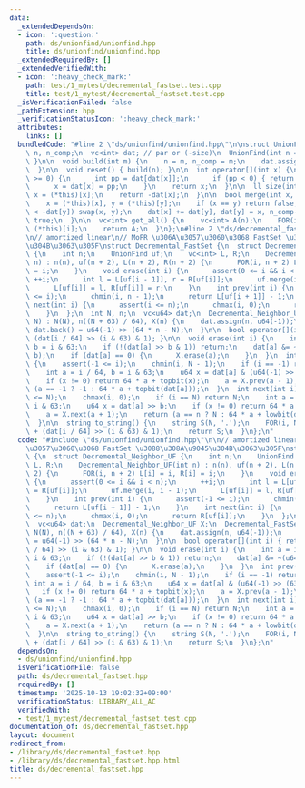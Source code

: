 ```yaml
---
data:
  _extendedDependsOn:
  - icon: ':question:'
    path: ds/unionfind/unionfind.hpp
    title: ds/unionfind/unionfind.hpp
  _extendedRequiredBy: []
  _extendedVerifiedWith:
  - icon: ':heavy_check_mark:'
    path: test/1_mytest/decremental_fastset.test.cpp
    title: test/1_mytest/decremental_fastset.test.cpp
  _isVerificationFailed: false
  _pathExtension: hpp
  _verificationStatusIcon: ':heavy_check_mark:'
  attributes:
    links: []
  bundledCode: "#line 2 \"ds/unionfind/unionfind.hpp\"\n\nstruct UnionFind {\n  int\
    \ n, n_comp;\n  vc<int> dat; // par or (-size)\n  UnionFind(int n = 0) { build(n);\
    \ }\n\n  void build(int m) {\n    n = m, n_comp = m;\n    dat.assign(n, -1);\n\
    \  }\n\n  void reset() { build(n); }\n\n  int operator[](int x) {\n    while (dat[x]\
    \ >= 0) {\n      int pp = dat[dat[x]];\n      if (pp < 0) { return dat[x]; }\n\
    \      x = dat[x] = pp;\n    }\n    return x;\n  }\n\n  ll size(int x) {\n   \
    \ x = (*this)[x];\n    return -dat[x];\n  }\n\n  bool merge(int x, int y) {\n\
    \    x = (*this)[x], y = (*this)[y];\n    if (x == y) return false;\n    if (-dat[x]\
    \ < -dat[y]) swap(x, y);\n    dat[x] += dat[y], dat[y] = x, n_comp--;\n    return\
    \ true;\n  }\n\n  vc<int> get_all() {\n    vc<int> A(n);\n    FOR(i, n) A[i] =\
    \ (*this)[i];\n    return A;\n  }\n};\n#line 2 \"ds/decremental_fastset.hpp\"\n\
    \n// amortized linear\n// MoFR \u306A\u3057\u3060\u3068 FastSet \u3088\u308A\u9045\
    \u304B\u3063\u305F\nstruct Decremental_FastSet {\n  struct Decremental_Neighbor_UF\
    \ {\n    int n;\n    UnionFind uf;\n    vc<int> L, R;\n    Decremental_Neighbor_UF(int\
    \ n) : n(n), uf(n + 2), L(n + 2), R(n + 2) {\n      FOR(i, n + 2) L[i] = i, R[i]\
    \ = i;\n    }\n    void erase(int i) {\n      assert(0 <= i && i < n);\n     \
    \ ++i;\n      int l = L[uf[i - 1]], r = R[uf[i]];\n      uf.merge(i, i - 1);\n\
    \      L[uf[i]] = l, R[uf[i]] = r;\n    }\n    int prev(int i) {\n      assert(-1\
    \ <= i);\n      chmin(i, n - 1);\n      return L[uf[i + 1]] - 1;\n    }\n    int\
    \ next(int i) {\n      assert(i <= n);\n      chmax(i, 0);\n      return R[uf[i]];\n\
    \    }\n  };\n  int N, n;\n  vc<u64> dat;\n  Decremental_Neighbor_UF X;\n  Decremental_FastSet(int\
    \ N) : N(N), n((N + 63) / 64), X(n) {\n    dat.assign(n, u64(-1));\n    if (n)\
    \ dat.back() = u64(-1) >> (64 * n - N);\n  }\n\n  bool operator[](int i) { return\
    \ (dat[i / 64] >> (i & 63) & 1); }\n\n  void erase(int i) {\n    int a = i / 64,\
    \ b = i & 63;\n    if (!(dat[a] >> b & 1)) return;\n    dat[a] &= ~(u64(1) <<\
    \ b);\n    if (dat[a] == 0) {\n      X.erase(a);\n    }\n  }\n  int prev(int i)\
    \ {\n    assert(-1 <= i);\n    chmin(i, N - 1);\n    if (i == -1) return -1;\n\
    \    int a = i / 64, b = i & 63;\n    u64 x = dat[a] & (u64(-1) >> (63 - b));\n\
    \    if (x != 0) return 64 * a + topbit(x);\n    a = X.prev(a - 1);\n    return\
    \ (a == -1 ? -1 : 64 * a + topbit(dat[a]));\n  }\n  int next(int i) {\n    assert(i\
    \ <= N);\n    chmax(i, 0);\n    if (i == N) return N;\n    int a = i / 64, b =\
    \ i & 63;\n    u64 x = dat[a] >> b;\n    if (x != 0) return 64 * a + b + lowbit(x);\n\
    \    a = X.next(a + 1);\n    return (a == n ? N : 64 * a + lowbit(dat[a]));\n\
    \  }\n\n  string to_string() {\n    string S(N, '.');\n    FOR(i, N) S[i] = '0'\
    \ + (dat[i / 64] >> (i & 63) & 1);\n    return S;\n  }\n};\n"
  code: "#include \"ds/unionfind/unionfind.hpp\"\n\n// amortized linear\n// MoFR \u306A\
    \u3057\u3060\u3068 FastSet \u3088\u308A\u9045\u304B\u3063\u305F\nstruct Decremental_FastSet\
    \ {\n  struct Decremental_Neighbor_UF {\n    int n;\n    UnionFind uf;\n    vc<int>\
    \ L, R;\n    Decremental_Neighbor_UF(int n) : n(n), uf(n + 2), L(n + 2), R(n +\
    \ 2) {\n      FOR(i, n + 2) L[i] = i, R[i] = i;\n    }\n    void erase(int i)\
    \ {\n      assert(0 <= i && i < n);\n      ++i;\n      int l = L[uf[i - 1]], r\
    \ = R[uf[i]];\n      uf.merge(i, i - 1);\n      L[uf[i]] = l, R[uf[i]] = r;\n\
    \    }\n    int prev(int i) {\n      assert(-1 <= i);\n      chmin(i, n - 1);\n\
    \      return L[uf[i + 1]] - 1;\n    }\n    int next(int i) {\n      assert(i\
    \ <= n);\n      chmax(i, 0);\n      return R[uf[i]];\n    }\n  };\n  int N, n;\n\
    \  vc<u64> dat;\n  Decremental_Neighbor_UF X;\n  Decremental_FastSet(int N) :\
    \ N(N), n((N + 63) / 64), X(n) {\n    dat.assign(n, u64(-1));\n    if (n) dat.back()\
    \ = u64(-1) >> (64 * n - N);\n  }\n\n  bool operator[](int i) { return (dat[i\
    \ / 64] >> (i & 63) & 1); }\n\n  void erase(int i) {\n    int a = i / 64, b =\
    \ i & 63;\n    if (!(dat[a] >> b & 1)) return;\n    dat[a] &= ~(u64(1) << b);\n\
    \    if (dat[a] == 0) {\n      X.erase(a);\n    }\n  }\n  int prev(int i) {\n\
    \    assert(-1 <= i);\n    chmin(i, N - 1);\n    if (i == -1) return -1;\n   \
    \ int a = i / 64, b = i & 63;\n    u64 x = dat[a] & (u64(-1) >> (63 - b));\n \
    \   if (x != 0) return 64 * a + topbit(x);\n    a = X.prev(a - 1);\n    return\
    \ (a == -1 ? -1 : 64 * a + topbit(dat[a]));\n  }\n  int next(int i) {\n    assert(i\
    \ <= N);\n    chmax(i, 0);\n    if (i == N) return N;\n    int a = i / 64, b =\
    \ i & 63;\n    u64 x = dat[a] >> b;\n    if (x != 0) return 64 * a + b + lowbit(x);\n\
    \    a = X.next(a + 1);\n    return (a == n ? N : 64 * a + lowbit(dat[a]));\n\
    \  }\n\n  string to_string() {\n    string S(N, '.');\n    FOR(i, N) S[i] = '0'\
    \ + (dat[i / 64] >> (i & 63) & 1);\n    return S;\n  }\n};\n"
  dependsOn:
  - ds/unionfind/unionfind.hpp
  isVerificationFile: false
  path: ds/decremental_fastset.hpp
  requiredBy: []
  timestamp: '2025-10-13 19:02:32+09:00'
  verificationStatus: LIBRARY_ALL_AC
  verifiedWith:
  - test/1_mytest/decremental_fastset.test.cpp
documentation_of: ds/decremental_fastset.hpp
layout: document
redirect_from:
- /library/ds/decremental_fastset.hpp
- /library/ds/decremental_fastset.hpp.html
title: ds/decremental_fastset.hpp
---
```

